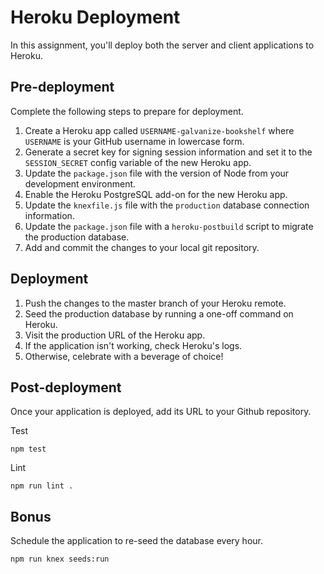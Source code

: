 # Heroku Deployment

In this assignment, you'll deploy both the server and client applications to Heroku.

## Pre-deployment

Complete the following steps to prepare for deployment.

1. Create a Heroku app called `USERNAME-galvanize-bookshelf` where `USERNAME` is your GitHub username in lowercase form.
1. Generate a secret key for signing session information and set it to the `SESSION_SECRET` config variable of the new Heroku app.
1. Update the `package.json` file with the version of Node from your development environment.
1. Enable the Heroku PostgreSQL add-on for the new Heroku app.
1. Update the `knexfile.js` file with the `production` database connection information.
1. Update the `package.json` file with a `heroku-postbuild` script to migrate the production database.
1. Add and commit the changes to your local git repository.

## Deployment

1. Push the changes to the master branch of your Heroku remote.
1. Seed the production database by running a one-off command on Heroku.
1. Visit the production URL of the Heroku app.
1. If the application isn't working, check Heroku's logs.
1. Otherwise, celebrate with a beverage of choice!

## Post-deployment

Once your application is deployed, add its URL to your Github repository.

Test

```shell
npm test
```

Lint

```shell
npm run lint .
```

## Bonus

Schedule the application to re-seed the database every hour.

```shell
npm run knex seeds:run
```

